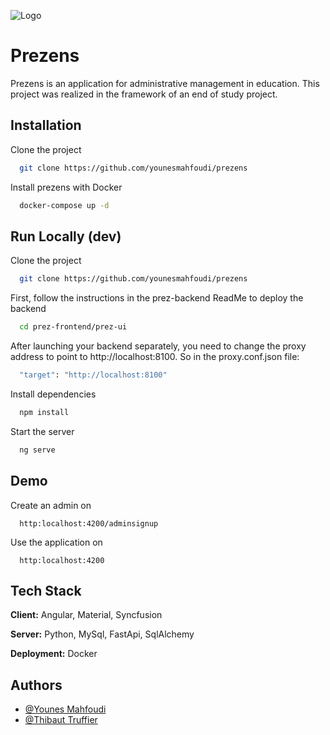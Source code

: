 
![Logo](https://www.zupimages.net/up/22/20/o878.png)


# Prezens

Prezens is an application for administrative management in education. This project was realized in the framework of an end of study project.

## Installation

Clone the project

```bash
  git clone https://github.com/younesmahfoudi/prezens
```

Install prezens with Docker

```bash
  docker-compose up -d
```

## Run Locally (dev)

Clone the project

```bash
  git clone https://github.com/younesmahfoudi/prezens
```

First, follow the instructions in the prez-backend ReadMe to deploy the backend

```bash
  cd prez-frontend/prez-ui
```

After launching your backend separately, you need to change the proxy address to point to http://localhost:8100. So in the proxy.conf.json file:

```bash
  "target": "http://localhost:8100"
```

Install dependencies

```bash
  npm install
```

Start the server

```bash
  ng serve
```


## Demo

Create an admin on

```http
  http:localhost:4200/adminsignup
```

Use the application on

```http
  http:localhost:4200
```


## Tech Stack

**Client:** Angular, Material, Syncfusion

**Server:** Python, MySql, FastApi, SqlAlchemy

**Deployment:** Docker


## Authors

- [@Younes Mahfoudi](https://github.com/younesmahfoudi)
- [@Thibaut Truffier](https://github.com/DatraX777)

